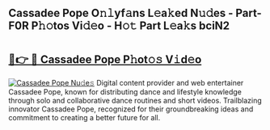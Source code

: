 ## Cassadee Pope O𝚗𝚕yf𝚊ns L𝚎a𝚔ed N𝚞𝚍es - Part-F0R P𝚑𝚘tos Vi𝚍𝚎o - H𝚘𝚝 Part L𝚎a𝚔s bciN2

# <h2><a href="http://kf6ali.oniu.top/?m=Cassadee+Pope">🔗👉 🔴 Cassadee Pope P𝚑ot𝚘𝚜 V𝚒d𝚎o</a></h2>

[![Cassadee Pope Nu𝚍e𝚜](https://i.imgur.com/0qMVB7G.gif)](http://kf6ali.oniu.top/?m=Cassadee+Pope)
Digital content provider and web entertainer Cassadee Pope, known for distributing dance and lifestyle knowledge through solo and collaborative dance routines and short videos. Trailblazing innovator Cassadee Pope, recognized for their groundbreaking ideas and commitment to creating a better future for all.  
